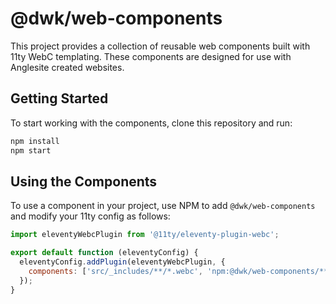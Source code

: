 # @dwk/web-components

This project provides a collection of reusable web components built with 11ty
WebC templating. These components are designed for use with Anglesite created websites.

## Getting Started

To start working with the components, clone this repository and run:

```bash
npm install
npm start
```

## Using the Components

To use a component in your project, use NPM to add `@dwk/web-components` and
modify your 11ty config as follows:

```javascript
import eleventyWebcPlugin from '@11ty/eleventy-plugin-webc';

export default function (eleventyConfig) {
  eleventyConfig.addPlugin(eleventyWebcPlugin, {
    components: ['src/_includes/**/*.webc', 'npm:@dwk/web-components/**/*.webc'],
  });
}
```
